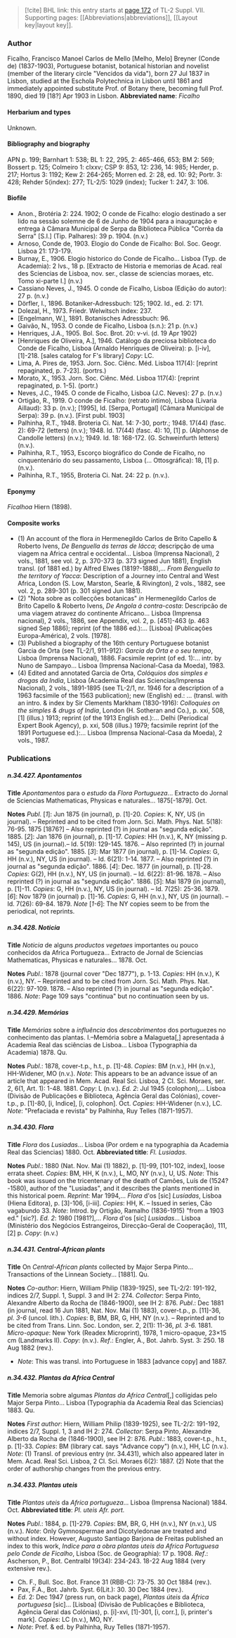 > [!cite] BHL link: this entry starts at [page 172](https://www.biodiversitylibrary.org/page/33259676) of TL-2 Suppl. VII.
> Supporting pages: [[Abbreviations|abbreviations]], [[Layout key|layout key]].

### Author

Ficalho, Francisco Manoel Carlos de Mello \[Melho, Melo\] Breyner (Conde de) (1837-1903), Portuguese botanist, botanical historian and novelist (member of the literary circle "Vencidos da vida"), born 27 Jul 1837 in Lisbon, studied at the Eschola Polytechnica in Lisbon until 1861 and immediately appointed substitute Prof. of Botany there, becoming full Prof. 1890, died 19 \[18?\] Apr 1903 in Lisbon. 
**Abbreviated name**: *Ficalho*

#### Herbarium and types

Unknown.

#### Bibliography and biography

APN p. 199; Barnhart 1: 538; BL 1: 22, 295, 2: 465-466, 653; BM 2: 569; Bossert p. 125; Colmeiro 1: clxxv; CSP 9: 853, 12: 236, 14: 985; Herder, p. 217; Hortus 3: 1192; Kew 2: 264-265; Morren ed. 2: 28, ed. 10: 92; Portr. 3: 428; Rehder 5(index): 277; TL-2/5: 1029 (index); Tucker 1: 247, 3: 106.

#### Biofile

- Anon., Brotéria 2: 224. 1902; O conde de Ficalho: elogio destinado a ser lido na sessão solemne de 6 de Junho de 1904 para a inauguração e entrega à Câmara Municipal de Serpa da Biblioteca Pública "Corrêa da Serra" \[S.I.\] (Tip. Palhares): 39 p. 1904. (n.v.)
- Arnoso, Conde de, 1903. Elogio do Conde de Ficalho: Bol. Soc. Geogr. Lisboa 21: 173-179.
- Burnay, E., 1906. Elogio historico do Conde de Ficalho... Lisboa (Typ. de Academia): 2 lvs., 18 p. \[Extracto de Historia e memorias de Acad. real des Sciencias de Lisboa, nov. ser., classe de sciencias moraes, etc. Tomo xi-parte I.\] (n.v.)
- Cassiano Neves, J., 1945. O conde de Ficalho, Lisboa (Edição do autor): 27 p. (n.v.)
- Dörfler, I., 1896. Botaniker-Adressbuch: 125; 1902. Id., ed. 2: 171.
- Dolezal, H., 1973. Friedr. Welwitsch index: 237.
- \[Engelmann, W.\], 1891. Botanisches Adressbuch: 96.
- Gaivão, N., 1953. O conde de Ficalho, Lisboa (s.n.): 21 p. (n.v.)
- Henriques, J.A., 1905. Bol. Soc. Brot. 20: v-vi. (d. 19 Apr 1902)
- \[Henriques de Oliveira, A.\], 1946. Catálogo da preciosa biblioteca do Conde de Ficalho, Lisboa (Arnaldo Henriques de Oliveira): p. \[i-iv\], \[1\]-218. \[sales catalog for F's library\] *Copy*: LC.
- Lima, A. Pires de, 1953. Jorn. Soc. Ciênc. Méd. Lisboa 117(4): \[reprint repaginated, p. 7-23\]. (portrs.)
- Morato, X., 1953. Jorn. Soc. Ciênc. Méd. Lisboa 117(4): \[reprint repaginated, p. 1-5\]. (portr.)
- Neves, J.C., 1945. O conde de Ficalho, Lisboa (J.C. Neves): 27 p. (n.v.)
- Ortigão, R., 1919. O conde de Ficalho: (retrato intimo), Lisboa (Livaria Aillaud): 33 p. (n.v.); \[1995\], Id. \[Serpa, Portugal\] (Câmara Municipal de Serpa): 39 p. (n.v.). \[First publ. 1903\]
- Palhinha, R.T., 1948. Broteria Ci. Nat. 14: 7-30, portr.; 1948. 17(44) (fasc. 2): 69-72 (letters) (n.v.); 1948. Id. 17(44) (fasc. 4): 10, \[1\] p. (Alphonse de Candolle letters) (n.v.); 1949. Id. 18: 168-172. (G. Schweinfurth letters) (n.v.).
- Palhinha, R.T., 1953, Escorço biográfico do Conde de Fícalho, no cinquentenário do seu passamento, Lisboa (... Ottosgráfica): 18, \[1\] p. (n.v.).
- Palhinha, R.T., 1955, Broteria Ci. Nat. 24: 22 p. (n.v.).

#### Eponymy

*Ficalhoa* Hiern (1898).

#### Composite works

- (1) An account of the flora *in* Hermenegildo Carlos de Brito Capello & Roberto Ivens, *De Benguella ás terras de Iácca*; descripção de uma viagem na Africa central e occidental... Lisboa (Imprensa Nacional), 2 vols., 1881, see vol. 2, p. 370-373 (p. 373 signed Jun 1881), English transl. (of 1881 ed.) by Alfred Elwes (1819?-1888),... *From Benguella to the territory of Yacca*: Description of a Journey into Central and West Africa, London (S. Low, Marston, Searle, & Rivington), 2 vols., 1882, see vol. 2, p. 289-301 (p. 301 signed Jun 1881).
- (2) "Nota sobre as collecções botanicas" *in* Hermenegildo Carlos de Brito Capello & Roberto Ivens, *De Angola á contra-costa*: Descripcão de uma viagem atravez do continente Africano... Lisboa (Imprensa nacional), 2 vols., 1886, see Appendix, vol. 2, p. \[451\]-463 (p. 463 signed Sep 1886); reprint (of the 1886 ed.):... \[Lisboa\] (Publicações Europa-América), 2 vols. \[1978\].
- (3) Published a biography of the 16th century Portuguese botanist Garcia de Orta (see TL-2/1, 911-912): *Garcia da Orta e o seu tempo*, Lisboa (Imprensa Nacional), 1886. Facsimile reprint (of ed. 1):... intr. by Nuno de Sampayo... Lisboa (Imprensa Nacional-Casa da Moeda), 1983.
- (4) Edited and annotated Garcia de Orta, *Colóquios dos simples e drogas da India*, Lisboa (Academia Real das Sciencias/Imprensa Nacional), 2 vols., 1891-1895 (see TL-2/1, nr. 1946 for a description of a 1963 facsimile of the 1563 publication); new (English) ed.: ... (transl. with an intro. & index by Sir Clements Markham (1830-1916): *Colloquies on the simples & drugs of India*, London (H. Sotheran and Co.), p. xxi, 508, \[1\] (illus.) 1913; reprint (of the 1913 English ed.):... Delhi (Periodical Expert Book Agency), p. xxi, 508 (illus.) 1979; facsimile reprint (of the 1891 Portuguese ed.):... Lisboa (Imprensa Nacional-Casa da Moeda), 2 vols., 1987.

### Publications

##### n.34.427. Apontamentos

**Title**
*Apontamentos* para o *estudo* da *Flora Portugueza*... Extracto do Jornal de Sciencias Mathematicas, Physicas e naturales... 1875\[-1879\]. Oct.

**Notes**
*Publ*. \[*1*\]: Jun 1875 (in journal), p. \[1\]-20. *Copies*: K, NY, US (in journal). – Reprinted and to be cited from Jorn. Sci. Math. Phys. Nat. 5(18): 76-95. 1875 \[1876?\] – Also reprinted (?) in journal as "segunda edição". 1885.
\[*2*\]: Jan 1876 (in journal), p. \[1\]-17. *Copies*: HH (n.v.), K, NY (missing p. 145), US (in journal).– Id. 5(19): 129-145. 1876. – Also reprinted (?) in journal as "segunda edição". 1885.
\[*3*\]: Mar 1877 (in journal), p. \[1\]-14. *Copies*: G, HH (n.v.), NY, US (in journal). – Id. 6(21): 1-14. 1877. – Also reprinted (?) in journal as "segunda edição". 1886.
\[*4*\]: Dec. 1877 (in journal), p. \[1\]-28. *Copies*: G(2), HH (n.v.), NY, US (in journal). – Id. 6(22): 81-96. 1878. – Also reprinted (?) in journal as "segunda edição". 1886.
\[*5*\]: Mai 1879 (in journal), p. \[1\]-11. *Copies*: G, HH (n.v.), NY, US (in journal). – Id. 7(25): 25-36. 1879.
\[*6*\]: Nov 1879 (in journal) p. \[1\]-16. *Copies*: G, HH (n.v.), NY, US (in journal). – Id. 7(26): 69-84. 1879.
*Note* \[*1-6*\]: The NY copies seem to be from the periodical, not reprints.

##### n.34.428. Noticia

**Title**
*Noticia* de alguns *productos vegetaes* importantes ou pouco conhecidos da Africa Portugueza... Extracto de Jornal de Sciencias Mathematicas, Physicas e naturales... 1878. Oct.

**Notes**
*Publ*.: 1878 (journal cover "Dec 1877"), p. 1-13. *Copies*: HH (n.v.), K (n.v.), NY. – Reprinted and to be cited from Jorn. Sci. Math. Phys. Nat. 6(22): 97-109. 1878. – Also reprinted (?) in journal as "segunda edição". 1886.
*Note*: Page 109 says "continua" but no continuation seen by us.

##### n.34.429. Memórias

**Title**
*Memórias* sobre a *influência* dos *descobrimentos* dos portuguezes no conhecimento das plantas. I.–Memória sobre a Malagueta\[,\] apresentada á Academia Real das sciências de Lisboa... Lisboa (Typographia da Academia) 1878. Qu.

**Notes**
*Publ*.: 1878, cover-t.p., h.t., p. \[1\]-48. *Copies*: BM (n.v.), HH (n.v.), HH-Widener, MO (n.v.).
*Note*: This appears to be an advance issue of an article that appeared in Mem. Acad. Real Sci. Lisboa, 2 Cl. Sci. Moraes, ser. 2, 6(1, Art. 1): 1-48. 1881. *Copy*: L (n.v.).
*Ed. 2*: Jul 1945 (colophon),... Lisboa (Divisão de Publicações e Biblioteca, Agência Geral das Colónias), cover-t.p., p. \[1\]-80, \[i, Indice\], \[i, colophon\]. Oct. *Copies*: HH-Widener (n.v.), LC.
*Note*: "Prefaciada e revista" by Palhinha, Ruy Telles (1871-1957).

##### n.34.430. Flora

**Title**
*Flora* dos *Lusiadas*... Lisboa (Por ordem e na typographia da Academia Real das Sciencias) 1880. Oct.
**Abbreviated title**: *Fl. Lusiadas*.

**Notes**
*Publ*.: 1880 (Nat. Nov. Mai (1) 1882), p. \[1\]-99, \[101-102, index\], loose errata sheet. *Copies*: BM, HH, K (n.v.), L, MO, NY (n.v.), U, US.
*Note*: This book was issued on the tricentenary of the death of Camões, Luís de (1524?-1580), author of the "Lusiadas", and it describes the plants mentioned in this historical poem.
*Reprint*: Mar 1994,... *Flora* d'os \[sic\] *Lusíadas*, Lisboa (Hiena Editora), p. \[3\]-106, \[i-iii\].
*Copies*: HH, K. – Issued in series, Cão vagabundo 33.
*Note*: Introd. by Ortigão, Ramalho (1836-1915) "from a 1903 ed." \[sic?\].
*Ed. 2*: 1980 \[1981?\],... *Flora* d'os \[sic\] *Lusíadas*... Lisboa (Ministério dos Negócios Estrangeiros, Direcção-Geral de Cooperação), 111, \[2\] p. *Copy*: (n.v.)

##### n.34.431. Central-African plants

**Title**
On *Central-African plants* collected by Major Serpa Pinto... Transactions of the Linnean Society... \[1881\]. Qu.

**Notes**
*Co-author*: Hiern, William Philip (1839-1925), see TL-2/2: 191-192, indices 2/7, Suppl. 1, Suppl. 3 and IH 2: 274.
*Collector*: Serpa Pinto, Alexandre Alberto da Rocha de (1846-1900), see IH 2: 876.
*Publ*.: Dec 1881 (in journal, read 16 Jun 1881, Nat. Nov. Mai (1) 1883), cover-t.p., p. \[11\]-36, *pl. 3-6* (uncol. lith.). *Copies*: B, BM, BR, G, HH, NY (n.v.). – Reprinted and to be cited from Trans. Linn. Soc. London, ser. 2, 2(1): 11-36, *pl. 3-6.* 1881. *Micro-opaque*: New York (Readex Microprint), 1978, 1 micro-opaque, 23×15 cm (Landmarks II). *Copy*: (n.v.).
*Ref*.: Engler, A., Bot. Jahrb. Syst. 3: 250. 18 Aug 1882 (rev.).
- *Note*: This was transl. into Portuguese in 1883 \[advance copy\] and 1887.

##### n.34.432. Plantas da Africa Central

**Title**
Memoria sobre algumas *Plantas da Africa Central*\[,\] colligidas pelo Major Serpa Pinto... Lisboa (Typographia da Academia Real das Sciencias) 1883. Qu.

**Notes**
*First author*: Hiern, William Philip (1839-1925), see TL-2/2: 191-192, indices 2/7, Suppl. 1, 3 and IH 2: 274.
*Collector*: Serpa Pinto, Alexandre Alberto da Rocha de (1846-1900), see IH 2: 876.
*Publ*.: 1883, cover-t.p., h.t., p. \[1\]-33. *Copies*: BM (library cat. says "Advance copy") (n.v.), HH, LC (n.v.).
*Note*: (1) Transl. of previous entry (nr. 34.431), which also appeared later in Mem. Acad. Real Sci. Lisboa, 2 Cl. Sci. Moraes 6(2): 1887. (2) Note that the order of authorship changes from the previous entry.

##### n.34.433. Plantas uteis

**Title**
*Plantas uteis* da *Africa portugueza*... Lisboa (Imprensa Nacional) 1884. Oct.
**Abbreviated title**: *Pl. uteis Afr. port.*

**Notes**
*Publ*.: 1884, p. \[1\]-279. *Copies*: BM, BR, G, HH (n.v.), NY (n.v.), US (n.v.).
*Note*: Only Gymnospermae and Dicotyledonae are treated and without index. However, Augusto Santiago Barjona de Freitas published an index to this work, *Indice para a obra plantas uteis da Africa Portuguesa pelo Conde de Ficalho*, Lisboa (Soc. de Geographia): 17 p. 1908.
*Ref*.: Ascherson, P., Bot. Centralbl 19(34): 234-243. 18-22 Aug 1884 (very extensive rev.).
- Ch. F., Bull. Soc. Bot. France 31 (RBB-C): 73-75. 30 Oct 1884 (rev.).
- Pax, F.A., Bot. Jahrb. Syst. 6(Lit.): 30. 30 Dec 1884 (rev.).
- *Ed*. 2: Dec 1947 (press run, on back page), *Plantas úteis* da *África portuguesa* \[sic\]... \[Lisboa\] (Divisão de Publicações e Biblioteca, Agência Geral das Colónias), p. \[i\]-xvi, \[1\]-301, \[i, corr.\], \[i, printer's mark\]. *Copies*: LC (n.v.), MO, NY.
- *Note*: Pref. & ed. by Palhinha, Ruy Telles (1871-1957).

